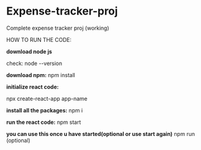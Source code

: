 # Expense-tracker-proj
Complete expense tracker proj (working)

HOW TO RUN THE CODE:

****download node js****

check:
node --version

****download npm:****
npm install

****initialize react code:****

npx create-react-app app-name

****install all the packages:****
npm i

****run the react code:****
npm start

****you can use this once u have started(optional or use start again)****
npm run (optional)

